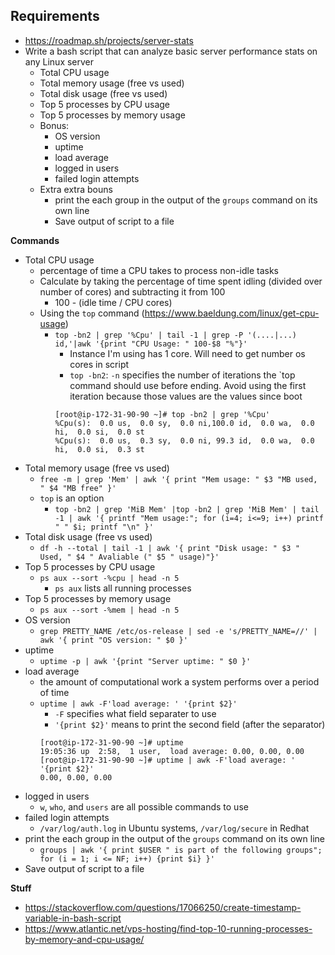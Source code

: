 **Requirements**
----------------------
- https://roadmap.sh/projects/server-stats
- Write a bash script that can analyze basic server performance stats on any Linux server
  - Total CPU usage
  - Total memory usage (free vs used)
  - Total disk usage (free vs used)
  - Top 5 processes by CPU usage
  - Top 5 processes by memory usage
  - Bonus:
    - OS version
    - uptime
    - load average
    - logged in users
    - failed login attempts
  - Extra extra bouns
    - print the each group in the output of the `groups` command on its own line
    - Save output of script to a file

**Commands**
- Total CPU usage
  - percentage of time a CPU takes to process non-idle tasks
  - Calculate by taking the percentage of time spent idling (divided over number of cores) and subtracting it from 100
    - 100 - (idle time / CPU cores)
  - Using the `top` command (https://www.baeldung.com/linux/get-cpu-usage)
    - `top -bn2 | grep '%Cpu' | tail -1 | grep -P '(....|...) id,'|awk '{print "CPU Usage: " 100-$8 "%"}'`
      - Instance I'm using has 1 core. Will need to get number os cores in script
      - `top -bn2`: `-n` specifies the number of iterations the `top command should use before ending. Avoid using the first iteration because those values are the values since boot
      ```
      [root@ip-172-31-90-90 ~]# top -bn2 | grep '%Cpu'
      %Cpu(s):  0.0 us,  0.0 sy,  0.0 ni,100.0 id,  0.0 wa,  0.0 hi,  0.0 si,  0.0 st
      %Cpu(s):  0.0 us,  0.3 sy,  0.0 ni, 99.3 id,  0.0 wa,  0.0 hi,  0.0 si,  0.3 st
      ```
- Total memory usage (free vs used)
  - `free -m | grep 'Mem' | awk '{ print "Mem usage: " $3 "MB used, " $4 "MB free" }'`
  - `top` is an option
    - `top -bn2 | grep 'MiB Mem' |top -bn2 | grep 'MiB Mem' | tail -1 | awk '{ printf "Mem usage:"; for (i=4; i<=9; i++) printf " " $i; printf "\n" }'`
- Total disk usage (free vs used)
  - `df -h --total | tail -1 | awk '{ print "Disk usage: " $3 " Used, " $4 " Avaliable (" $5 " usage)"}'`
- Top 5 processes by CPU usage
  - `ps aux --sort -%cpu | head -n 5`
    - `ps aux` lists all running processes
- Top 5 processes by memory usage
  - `ps aux --sort -%mem | head -n 5`
- OS version
  - `grep PRETTY_NAME /etc/os-release | sed -e 's/PRETTY_NAME=//' | awk '{ print "OS version: " $0 }'`
- uptime
  - `uptime -p | awk '{print "Server uptime: " $0 }'`
- load average
  - the amount of computational work a system performs over a period of time
  - `uptime | awk -F'load average: ' '{print $2}'`
    - `-F` specifies what field separater to use
    - `'{print $2}'` means to print the second field (after the separator)
    ```
    [root@ip-172-31-90-90 ~]# uptime
    19:05:36 up  2:58,  1 user,  load average: 0.00, 0.00, 0.00
    [root@ip-172-31-90-90 ~]# uptime | awk -F'load average: ' '{print $2}'
    0.00, 0.00, 0.00
    ```
- logged in users
  - `w`, `who`, and `users` are all possible commands to use
- failed login attempts
  - `/var/log/auth.log` in Ubuntu systems, `/var/log/secure` in Redhat
- print the each group in the output of the `groups` command on its own line
  - `groups | awk '{ print $USER " is part of the following groups"; for (i = 1; i <= NF; i++) {print $i} }'`
- Save output of script to a file

**Stuff**
- https://stackoverflow.com/questions/17066250/create-timestamp-variable-in-bash-script
- https://www.atlantic.net/vps-hosting/find-top-10-running-processes-by-memory-and-cpu-usage/